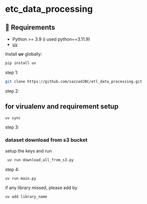 # etc_data_processing




## 🚀 Requirements

- Python >= 3.9 (i used python==3.11.9)
- [uv](https://pypi.org/project/uv/)

Install **uv** globally:

```bash
pip install uv
```



step 1:
```bash
git clone https://github.com/sazzadJBC/etl_data_processing.git
```

step 2: 

## for virualenv and requirement setup
```bash
uv sync
```
step 3:
### dataset download from s3 bucket

setup the keys and run 

```bash
 uv run download_all_from_s3.py
```

step 4:
```bash
uv run main.py
```

if any library missed, please add by 
```bash
uv add library_name
```

